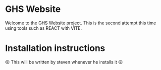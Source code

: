# GHS Website
Welcome to the GHS Website project. This is the second attempt this time using tools such as REACT with VITE.

# Installation instructions
😝 This will be written by steven whenever he installs it 😝